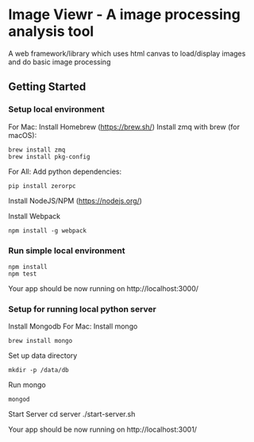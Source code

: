 # Image Viewr - A image processing analysis tool

A web framework/library which uses html canvas to load/display images and do basic image processing

## Getting Started

### Setup local environment

For Mac: 
Install Homebrew (https://brew.sh/)
Install zmq with brew (for macOS): 
```
brew install zmq
brew install pkg-config
```

For All:
Add python dependencies: 
```
pip install zerorpc
```

Install NodeJS/NPM (https://nodejs.org/)

Install Webpack
```
npm install -g webpack
```

### Run simple local environment

```
npm install
npm test
```

Your app should be now running on http://localhost:3000/

### Setup for running local python server

Install Mongodb
For Mac:
Install mongo 
```
brew install mongo
```
Set up data directory 
```
mkdir -p /data/db
```
Run mongo
```
mongod
```

Start Server
cd server
./start-server.sh

Your app should be now running on http://localhost:3001/


